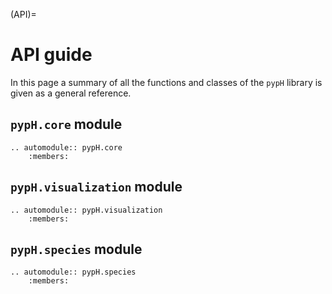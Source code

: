 (API)=

# API guide
In this page a summary of all the functions and classes of the `pypH` library is given as a general reference.

## `pypH.core` module

```{eval-rst}
.. automodule:: pypH.core
    :members:
```

## `pypH.visualization` module

```{eval-rst}
.. automodule:: pypH.visualization
    :members:
```

## `pypH.species` module

```{eval-rst}
.. automodule:: pypH.species
    :members:
```